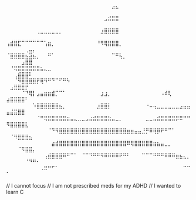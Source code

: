 ⠀⠀⠀⠀⠀⠀⠀⠀⠀⠀⠀⠀⠀⠀⠀⠀⠀⠀⠀⠀⠀⠀⠀⠀⠀⠀⠀⠀⣠⣄⠀⠀⠀⠀⠀⠀⠀⠀⠀⠀⠀⠀⠀⠀⠀⠀⠀⠀⠀⠀⠀⠀⠀⠀⠀⠀⠀⠀
⠀⠀⠀⠀⠀⠀⠀⠀⠀⠀⠀⠀⠀⠀⠀⠀⠀⠀⠀⠀⠀⠀⠀⠀⠀⠀⣠⣾⣿⣿⠀⠀⠀⠀⠀⠀⠀⠀⠀⠀⠀⠀⠀⠀⠀⠀⠀⠀⠀⠀⠀⠀⠀⠀⠀⠀⠀⠀
⠀⠀⠀⠀⠀⠀⠀⠀⢀⣀⣀⣀⣀⣀⡀⠀⠀⠀⠀⠀⠀⠀⠀⠀⠀⣰⣿⣿⣿⣿⠀⠀⠀⠀⠀⠀⠀⠀⠀⠀⠀⠀⠀⠀⠀⠀⠀⠀⠀⠀⠀⠀⠀⠀⠀⠀⠀⠀
⢠⣾⣿⣏⠉⠉⠉⠉⠉⠉⢡⣶⡀⠀⠀⠀⠀⠀⠀⠀⠀⠀⠀⠀⠘⠻⢿⣿⣿⣿⡀⠀⠀⠀⠀⠀⠀⠀⠀⠀⠀⠀⠀⠀⠀⠀⠀⠀⠀⠀⠀⠀⠀⠀⢀⣤⡄⠀
⠈⣿⣿⣿⣿⣦⣽⣦⡀⠀⠀⠛⠁⠀⠀⠀⠀⠀⠀⠀⠀⠀⠀⠀⠀⠀⠀⠀⠉⠛⢧⡀⠀⠀⠀⠀⠀⠀⠀⠀⠀⠀⠀⠀⠀⠀⠀⠀⠀⠀⠀⠀⠀⣠⣿⣿⠀⠀
⠀⠘⢿⣿⣿⣿⣿⣿⣿⣦⣄⣀⠀⠀⠀⠀⠀⠀⠀⠀⠀⠀⠀⠀⠀⠀⠀⠀⠀⠀⠀⠀⠀⠀⠀⠀⠀⠀⠀⠀⠀⠀⠀⠀⠀⠀⠀⠀⠀⠀⠀⢀⣾⣿⣿⠇⠀⠀
⠀⠀⠈⠻⣿⣿⣿⣿⡟⢿⠻⠛⠙⠉⠋⠛⠳⠀⠀⠀⠀⠀⠀⠀⠀⠀⠀⠀⠀⠀⠀⠀⠀⠀⠀⠀⠀⠀⠀⠀⠀⠀⠀⠀⠀⠀⠀⠀⠀⠀⣠⣿⣿⣿⡟⠀⠀⠀
⠀⠀⠀⠀⠈⠙⢿⡇⣠⣤⣶⣶⣾⡉⠉⠁⠀⠀⠀⠀⠀⠀⠀⠀⠀⣰⣰⡀⠀⠀⠀⠀⠀⠀⠀⠀⠀⠀⠀⠀⠀⠠⠾⢇⠀⠀⠀⠀⠀⣴⣿⣿⣿⣿⠃⠀⠀⠀
⠀⠀⠀⠀⠀⠀⠀⠱⣿⣿⣿⣿⣿⣿⣦⡀⠀⠀⠀⠀⠀⠀⠀⠀⣰⣿⣿⡇⠀⠀⠀⠀⠀⠀⠀⠀⠀⠐⠤⢤⣀⣀⣀⣀⣀⣀⣠⣤⣤⣤⣬⣭⣿⣿⠀⠀⠀⠀
⠀⠀⠀⠀⠀⠀⠀⠀⠈⠛⢿⣿⣿⣿⣿⣿⣶⣤⣄⣀⣀⣠⣴⣾⣿⣿⣿⣷⣤⣀⡀⠀⠀⠀⠀⠀⠀⣀⣀⣤⣾⣿⣿⣿⣿⡿⠿⠛⠛⠻⣿⣿⣿⣿⣇⠀⠀⠀
⠀⠀⠀⠀⠀⠀⠀⠀⠀⠀⠀⠈⠙⠻⣿⣿⣿⣿⣿⣿⣿⣿⣿⣿⣿⣿⣿⣿⣿⣿⣿⣿⣶⣶⣤⣤⣘⡛⠿⢿⡿⠟⠛⠉⠁⠀⠀⠀⠀⠀⠈⠻⣿⣿⣿⣦⠀⠀
⠀⠀⠀⠀⠀⠀⠀⠀⠀⠀⠀⠀⣴⣾⣿⣿⣿⣿⣿⣿⣿⣿⣿⣿⣿⣿⣿⣿⣿⣿⣿⣿⠿⢿⣿⣿⣿⣿⣿⣶⣦⣤⣀⡀⠀⠀⠀⠀⠀⠀⠀⠀⠈⠻⣿⣿⡄⠀
⠀⠀⠀⠀⠀⠀⠀⠀⠀⠀⢠⣾⣿⣿⣿⠿⠛⠉⠁⠀⠈⠉⠙⠛⠛⠻⠿⠿⠿⠿⠟⠛⠃⠀⠀⠀⠉⠉⠉⠛⠛⠛⠿⠿⠿⣶⣦⣄⡀⠀⠀⠀⠀⠀⠈⠙⠛⠂
⠀⠀⠀⠀⠀⠀⠀⠀⠀⠠⠿⠛⠋⠁⠀⠀⠀⠀⠀⠀⠀⠀⠀⠀⠀⠀⠀⠀⠀⠀⠀⠀⠀⠀⠀⠀⠀⠀⠀⠀⠀⠀⠀⠀⠀⠀⠀⠉⠉⠁⠀⠀⠀⠀⠀⠀⠀⠀

// I cannot focus
// I am not prescribed meds for my ADHD
// I wanted to learn C
